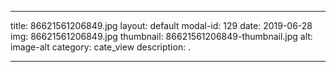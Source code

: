 
---
title: 86621561206849.jpg
layout: default
modal-id: 129
date: 2019-06-28
img: 86621561206849.jpg
thumbnail: 86621561206849-thumbnail.jpg
alt: image-alt
category: cate_view
description: .

---
